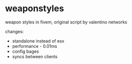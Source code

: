 # weaponstyles
weapon styles in fivem, original script by valentino networks

changes:
* standalone instead of esx
* performance - 0.01ms 
* config bages
* syncs between clients
